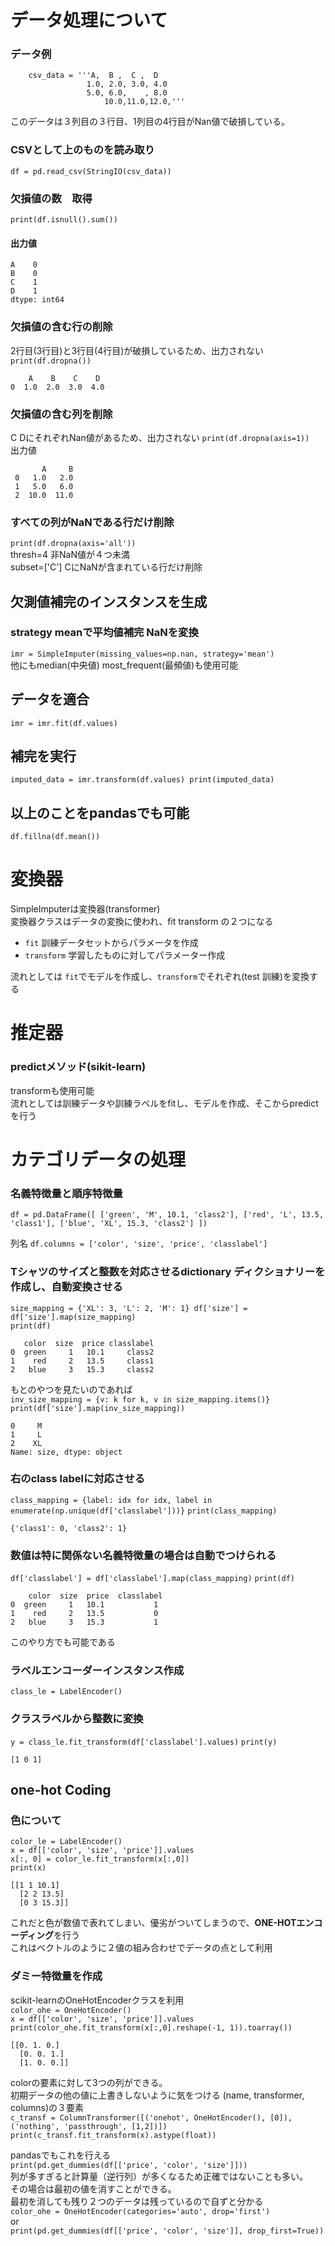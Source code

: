 # データ処理について
### データ例

        csv_data = '''A,  B ,  C ,  D
                     1.0, 2.0, 3.0, 4.0
                     5.0, 6.0,    , 8.0
                         10.0,11.0,12.0,'''
このデータは３列目の３行目、1列目の4行目がNan値で破損している。
### CSVとして上のものを読み取り
`df = pd.read_csv(StringIO(csv_data))`
### 欠損値の数　取得
`print(df.isnull().sum())`  
#### 出力値

    A    0   
    B    0  
    C    1   
    D    1    
    dtype: int64
### 欠損値の含む行の削除
2行目(3行目)と3行目(4行目)が破損しているため、出力されない   
`print(df.dropna())`  

        A    B    C    D  
    0  1.0  2.0  3.0  4.0
### 欠損値の含む列を削除
C DにそれぞれNan値があるため、出力されない
`print(df.dropna(axis=1))`  
出力値  

           A     B  
     0   1.0   2.0  
     1   5.0   6.0  
     2  10.0  11.0  
### すべての列がNaNである行だけ削除
`print(df.dropna(axis='all'))`  
thresh=4 非NaN値が４つ未満  
subset=['C'] CにNaNが含まれている行だけ削除  
## 欠測値補完のインスタンスを生成
### strategy meanで平均値補完 NaNを変換
`imr = SimpleImputer(missing_values=np.nan, strategy='mean') `  
他にもmedian(中央値) most_frequent(最頻値)も使用可能  
## データを適合
`imr = imr.fit(df.values)`
## 補完を実行
`imputed_data = imr.transform(df.values)
print(imputed_data)`
## 以上のことをpandasでも可能
`df.fillna(df.mean())`

# 変換器 
SimpleImputerは変換器(transformer)  
変換器クラスはデータの変換に使われ、fit transform の２つになる  
- `fit` 訓練データセットからパラメータを作成
- `transform` 学習したものに対してパラメーター作成  

流れとしては
`fit`でモデルを作成し、`transform`でそれぞれ(test 訓練)を変換する

# 推定器
### predictメソッド(sikit-learn)
transformも使用可能  
流れとしては訓練データや訓練ラベルをfitし、モデルを作成、そこからpredictを行う


# カテゴリデータの処理
### 名義特徴量と順序特徴量
`df = pd.DataFrame([
    ['green', 'M', 10.1, 'class2'],
    ['red', 'L', 13.5, 'class1'],
    ['blue', 'XL', 15.3, 'class2']
])`  

列名
`df.columns = ['color', 'size', 'price', 'classlabel']`

### Tシャツのサイズと整数を対応させるdictionary ディクショナリーを作成し、自動変換させる
`size_mapping = {'XL': 3, 'L': 2, 'M': 1}
df['size'] = df['size'].map(size_mapping)`  
`print(df)`  

       color  size  price classlabel  
    0  green     1   10.1     class2  
    1    red     2   13.5     class1  
    2   blue     3   15.3     class2  

もとのやつを見たいのであれば  
`inv_size_mapping = {v: k for k, v in size_mapping.items()}
print(df['size'].map(inv_size_mapping))`

    0     M  
    1     L  
    2    XL  
    Name: size, dtype: object

### 右のclass labelに対応させる
`class_mapping = {label: idx for idx, label in enumerate(np.unique(df['classlabel']))}`
`print(class_mapping)`

    {'class1': 0, 'class2': 1}

### 数値は特に関係ない名義特徴量の場合は自動でつけられる
`df['classlabel'] = df['classlabel'].map(class_mapping)`
`print(df)`

        color  size  price  classlabel
    0  green     1   10.1           1
    1    red     2   13.5           0
    2   blue     3   15.3           1

このやり方でも可能である
### ラベルエンコーダーインスタンス作成
`class_le = LabelEncoder()`
### クラスラベルから整数に変換
`y = class_le.fit_transform(df['classlabel'].values)`
`print(y)`

    [1 0 1]

## one-hot Coding
### 色について
`color_le = LabelEncoder()`  
`x = df[['color', 'size', 'price']].values `  
`x[:, 0] = color_le.fit_transform(x[:,0])`  
`print(x)`

    [[1 1 10.1]
      [2 2 13.5]
      [0 3 15.3]]

これだと色が数値で表れてしまい、優劣がついてしまうので、**ONE-HOTエンコーディング**を行う  
これはベクトルのように２値の組み合わせでデータの点として利用  
### ダミー特徴量を作成
scikit-learnのOneHotEncoderクラスを利用  
`color_ohe = OneHotEncoder()`  
`x = df[['color', 'size', 'price']].values`  
`print(color_ohe.fit_transform(x[:,0].reshape(-1, 1)).toarray())`  

    [[0. 1. 0.]
      [0. 0. 1.]
      [1. 0. 0.]]

colorの要素に対して3つの列ができる。  
初期データの他の値に上書きしないように気をつける (name, transformer, columns)の３要素  
`c_transf = ColumnTransformer([('onehot', OneHotEncoder(), [0]), ('nothing', 'passthrough', [1,2])])`  
`print(c_transf.fit_transform(x).astype(float))`  

pandasでもこれを行える  
`print(pd.get_dummies(df[['price', 'color', 'size']]))`  
列が多すぎると計算量（逆行列）が多くなるため正確ではないことも多い。  
その場合は最初の値を消すことができる。  
最初を消しても残り２つのデータは残っているので自ずと分かる  
`color_ohe = OneHotEncoder(categories='auto', drop='first')`  
or    
`print(pd.get_dummies(df[['price', 'color', 'size']], drop_first=True))`
